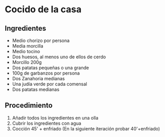 # Cocido de la casa

## Ingredientes

- Medio chorizo por persona
- Media morcilla
- Medio tocino
- Dos huesos, al menos uno de ellos de cerdo
- Morcillo 200g
- Dos patatas pequeñas o una grande
- 100g de garbanzos por persona
- Dos Zanahoria medianas 
- Una judía verde por cada comensal
- Dos patatas medianas

## Procedimiento

1. Añadir todos los ingredientes en una olla
1. Cubrir los ingredientes con agua
1. Cocción 45' + enfriado (En la siguiente iteración probar 40'+enfriado)
